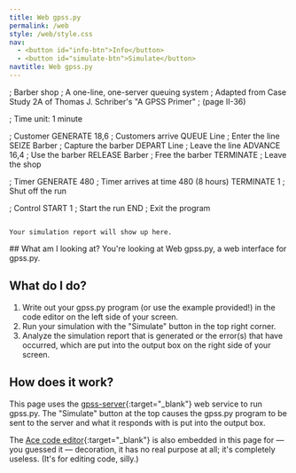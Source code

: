 ```yaml
---
title: Web gpss.py
permalink: /web
style: /web/style.css
nav:
  - <button id="info-btn">Info</button>
  - <button id="simulate-btn">Simulate</button>
navtitle: Web gpss.py
---
```


<div id="editor-container">
  <div id="editor">; Barber shop
; A one-line, one-server queuing system
; Adapted from Case Study 2A of Thomas J. Schriber's "A GPSS Primer"
; (page II-36)

; Time unit: 1 minute

; Customer
        GENERATE    18,6        ; Customers arrive
        QUEUE       Line        ; Enter the line
        SEIZE       Barber      ; Capture the barber
        DEPART      Line        ; Leave the line
        ADVANCE     16,4        ; Use the barber
        RELEASE     Barber      ; Free the barber
        TERMINATE               ; Leave the shop

; Timer
        GENERATE    480         ; Timer arrives at time 480 (8 hours)
        TERMINATE   1           ; Shut off the run

; Control
        START       1           ; Start the run
        END                     ; Exit the program
</div>
</div>

<div class="separator column" id="main-separator">
  <div></div>
</div>

<section class="flex-container" id="response-container">
  <div class="highlight" id="console-container" style="display: none;">
    <pre class="highlight"><code id="console"></code></pre>
  </div>
  
  <div class="separator row" id="response-separator" style="display: none;">
    <div></div>
  </div>
  
  <div class="highlight" id="output-container">
    <pre class="highlight"><code id="output">Your simulation report will show up here.</code></pre>
  </div>
</section>

<section id="info" markdown="1">
## What am I looking at?
You're looking at Web gpss.py, a web interface for gpss.py.

## What do I do?
1. Write out your gpss.py program (or use the example provided!) in the
code editor on the left side of your screen.
2. Run your simulation with the "Simulate" button in the top right
corner.
3. Analyze the simulation report that is generated or the error(s) that
have occurred, which are put into the output box on the right side of
your screen.

## How does it work?
This page uses the [gpss-server][gpss-server]{:target="_blank"} web
service to run gpss.py. The "Simulate" button at the top causes the
gpss.py program to be sent to the server and what it responds with is
put into the output box.

The [Ace code editor][ace]{:target="_blank"} is also embedded in this
page for &mdash; you guessed it &mdash; decoration, it has no real
purpose at all; it's completely useless. (It's for editing code, silly.)

[gpss-server]: https://github.com/martendo/gpss-server
[ace]: https://ace.c9.io
</section>

<script src="{{ '/web/ace/ace.js' | relative_url }}" type="text/javascript" charset="utf-8"></script>
<script src="{{ '/web/script.js' | relative_url }}" type="text/javascript" charset="utf-8"></script>

